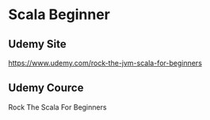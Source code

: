 # Scala Beginner

## Udemy Site

<https://www.udemy.com/rock-the-jvm-scala-for-beginners>

## Udemy Cource
Rock The Scala For Beginners


